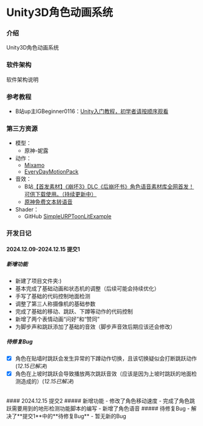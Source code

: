 # Unity3D角色动画系统

### 介绍
Unity3D角色动画系统

### 软件架构
软件架构说明

### 参考教程
- B站up主IGBeginner0116：[Unity入门教程，初学者请按顺序观看](https://space.bilibili.com/269749034/channel/collectiondetail?sid=48663&spm_id_from=333.788.0.0)

### 第三方资源
- 模型：
    - 原神-妮露
- 动作：
    - [Mixamo](https://www.mixamo.com/)
    - [EveryDayMotionPack](https://assetstore.unity.com/packages/3d/animations/everyday-motion-pack-116611)
- 音效：
    - B站[【首发素材】《崩坏3》DLC《后崩坏书》角色语音素材库全网首发！可供下载使用。（持续更新中）](https://www.bilibili.com/video/BV18E411M7uZ/?p=5&spm_id_from=333.880.my_history.page.click)
    - [原神免费文本转语音](https://acgn.ttson.cn/)
- Shader：
    - GitHub [SimpleURPToonLitExample](https://github.com/ColinLeung-NiloCat/UnityURPToonLitShaderExample?tab=MIT-1-ov-file)

### 开发日记
#### 2024.12.09-2024.12.15 提交1
##### 新增功能
- 新建了项目文件夹:)
- 基本完成了基础动画和状态机的调整（后续可能会持续优化）
- 手写了基础的代码控制地面检测
- 调整了第三人称摄像机的基础参数
- 完成了基础的移动、跳跃、下蹲等动作的代码控制
- 新增了两个表情动画“问好”和“赞同”
- 为脚步声和跳跃添加了基础的音效（脚步声音效后期应该还会修改）
##### 待修复Bug
- [x] 角色在贴墙时跳跃会发生异常的下蹲动作切换，且该切换疑似会打断跳跃动作(*12.15已解决*)
- [x] 角色在上坡时跳跃会导致播放两次跳跃音效（应该是因为上坡时跳跃的地面检测造成的）(*12.15已解决*)
<br>
#### 2024.12.15 提交2
##### 新增功能
- 修改了角色移动速度
- 完成了角色跳跃需要用到的地形检测功能脚本的编写
- 新增了角色语音
##### 待修复Bug
- 解决了**提交1**中的**待修复Bug**
- 暂无新的Bug
